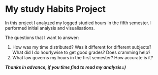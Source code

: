# My study Habits Project
In this project I analyzed my logged studied hours in the fifth semester. I performed initial analysis and visualisations.

The questions that I want to answer:
1) How was my time distributed? Was it different for different subjects? What did I do hourlywise to get good grades? Does cramming help?
2) What law governs my hours in the first semester? How accurate is it?

***Thanks in advance, if you time find to read my analysis=)***
